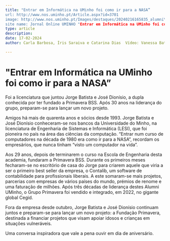 ```yaml
---
title: "Entrar em Informática na UMinho foi como ir para a NASA”
url: http://www.nos.uminho.pt/Article.aspx?id=3701
image: http://www.nos.uminho.pt/Images/destaques/20240216165835_alumniYT.jpg
site name: Jornal Online UMINHO "Entrar em Informática na UMinho foi como ir para a NASA”
type: article
description: 
date: 17-02-2024
author: Carla Barbosa, Íris Saraiva e Catarina Dias  Vídeo: Vanessa Batista e Adriana Monteiro

---
```

# "Entrar em Informática na UMinho foi como ir para a NASA”


  

Foi a licenciatura que juntou Jorge Batista e José Dionísio, a dupla conhecida por ter fundado a Primavera BSS. Após 30 anos na liderança do grupo, preparam-se para lançar um novo projeto.

Amigos há mais de quarenta anos e sócios desde 1993. Jorge Batista e José Dionísio conheceram-se nos bancos da Universidade do Minho, na licenciatura de Engenharia de Sistemas e Informática (LESI), que foi pioneira no país na área das ciências da computação. “Entrar num curso de computadores na década de 1980 era como ir para a NASA”, recordam os empresários, que nunca tinham “visto um computador na vida”.

Aos 29 anos, depois de terminarem o curso na Escola de Engenharia desta academia, fundaram a Primavera BSS. Durante os primeiros meses fecharam-se no escritório de casa do Jorge para criarem aquele que viria a ser o primeiro best seller da empresa, o Contalib, um software de contabilidade para profissionais liberais. A este somaram-se mais projetos, parcerias com empresas de vários países do mundo, prémios de renome e uma faturação de milhões. Após três décadas de liderança destes Alumni UMinho, o Grupo Primavera foi vendido e integrado, em 2022, no gigante global Cegid.

Fora da empresa desde outubro, Jorge Batista e José Dionísio continuam juntos e preparam-se para lançar um novo projeto: a Fundação Primavera, destinada a financiar projetos que visam apoiar idosos e crianças em situações vulneráveis.

Uma conversa inspiradora que vale a pena ouvir em dia de aniversário.

 
 

